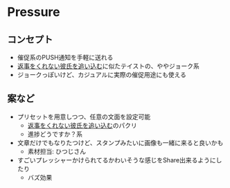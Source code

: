 Pressure
========

## コンセプト

- 催促系のPUSH通知を手軽に送れる
- [返事をくれない彼氏を追い込む](https://store.line.me/stickershop/product/1000493)に似たテイストの、ややジョーク系
- ジョークっぽいけど、カジュアルに実際の催促用途にも使える

## 案など

- プリセットを用意しつつ、任意の文面を設定可能
    - [返事をくれない彼氏を追い込む](https://store.line.me/stickershop/product/1000493)のパクリ
    - 進捗どうですか？系
- 文章だけでもなりたつけど、スタンプみたいに画像も一緒に来ると良いかも
    - 素材担当: ひつじさん
- すごいプレッシャーかけられてるかわいそうな感じをShare出来るようにしたり
    - バズ効果
